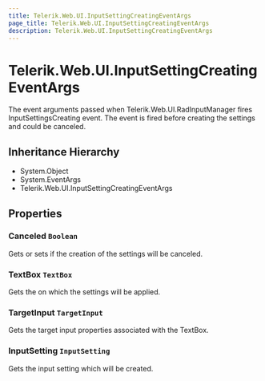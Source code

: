 ```yaml
---
title: Telerik.Web.UI.InputSettingCreatingEventArgs
page_title: Telerik.Web.UI.InputSettingCreatingEventArgs
description: Telerik.Web.UI.InputSettingCreatingEventArgs
---
```


# Telerik.Web.UI.InputSettingCreatingEventArgs

The event arguments passed when Telerik.Web.UI.RadInputManager fires
            InputSettingsCreating event. The event is fired before creating the 
            settings and could be canceled.

## Inheritance Hierarchy

* System.Object
* System.EventArgs
* Telerik.Web.UI.InputSettingCreatingEventArgs

## Properties

###  Canceled `Boolean`

Gets or sets if the creation of the settings will be canceled.

###  TextBox `TextBox`

Gets the  on which the settings will be applied.

###  TargetInput `TargetInput`

Gets the target input properties associated with the TextBox.

###  InputSetting `InputSetting`

Gets the input setting which will be created.

